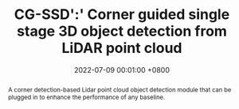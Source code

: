 ---
title:          CG-SSD':' Corner guided single stage 3D object detection from LiDAR point cloud
date:           2022-07-09 00:01:00 +0800
selected:       false
pub:            "ISPRS Journal of Photogrammetry and Remote Sensing (IF: 12.7)"
pub_date:       "2022"
pub_last:       "3D Detection"
abstract: >-
  A corner detection-based Lidar point cloud object detection module that can be plugged in to enhance the performance of any baseline.
  
cover:          assets/images/covers/cgssd.jpg
authors:
  - Ruiqi Ma
  - Chi Chen†
  - Bisheng Yang
  - Deren Li
  - Haiping Wang
  - Yangzi Cong
  - Zongtian Hu
links:
  Paper: https://arxiv.org/abs/2202.11868
  Code: https://github.com/mrqrs/CG-SSD
---